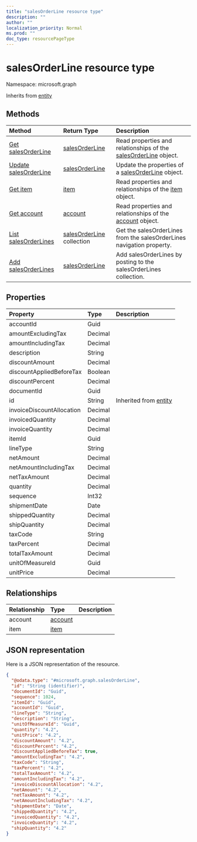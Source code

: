 ```yaml
---
title: "salesOrderLine resource type"
description: ""
author: ""
localization_priority: Normal
ms.prod: ""
doc_type: resourcePageType
---
```


# salesOrderLine resource type


Namespace: microsoft.graph




Inherits from [entity](../resources/entity.md)

## Methods
|Method|Return Type|Description|
|:---|:---|:---|
|[Get salesOrderLine](../api/salesorderline-get.md)|[salesOrderLine](../resources/salesorderline.md)|Read properties and relationships of the [salesOrderLine](../resources/salesorderline.md) object.|
|[Update salesOrderLine](../api/salesorderline-update.md)|[salesOrderLine](../resources/salesorderline.md)|Update the properties of a [salesOrderLine](../resources/salesorderline.md) object.|
|[Get item](../api/item-get.md)|[item](../resources/item.md)|Read properties and relationships of the [item](../resources/item.md) object.|
|[Get account](../api/account-get.md)|[account](../resources/account.md)|Read properties and relationships of the [account](../resources/account.md) object.|
|[List salesOrderLines](../api/company-list-salesorderlines.md)|[salesOrderLine](../resources/salesorderline.md) collection|Get the salesOrderLines from the salesOrderLines navigation property.|
|[Add salesOrderLines](../api/company-post-salesorderlines.md)|[salesOrderLine](../resources/salesorderline.md)|Add salesOrderLines by posting to the salesOrderLines collection.|

## Properties
|Property|Type|Description|
|:---|:---|:---|
|accountId|Guid||
|amountExcludingTax|Decimal||
|amountIncludingTax|Decimal||
|description|String||
|discountAmount|Decimal||
|discountAppliedBeforeTax|Boolean||
|discountPercent|Decimal||
|documentId|Guid||
|id|String| Inherited from [entity](../resources/entity.md)|
|invoiceDiscountAllocation|Decimal||
|invoicedQuantity|Decimal||
|invoiceQuantity|Decimal||
|itemId|Guid||
|lineType|String||
|netAmount|Decimal||
|netAmountIncludingTax|Decimal||
|netTaxAmount|Decimal||
|quantity|Decimal||
|sequence|Int32||
|shipmentDate|Date||
|shippedQuantity|Decimal||
|shipQuantity|Decimal||
|taxCode|String||
|taxPercent|Decimal||
|totalTaxAmount|Decimal||
|unitOfMeasureId|Guid||
|unitPrice|Decimal||

## Relationships
|Relationship|Type|Description|
|:---|:---|:---|
|account|[account](../resources/account.md)||
|item|[item](../resources/item.md)||

## JSON representation
Here is a JSON representation of the resource.
<!-- {
  "blockType": "resource",
  "keyProperty": "id",
  "@odata.type": "microsoft.graph.salesOrderLine",
  "baseType": "microsoft.graph.entity",
  "openType": false
}
-->
``` json
{
  "@odata.type": "#microsoft.graph.salesOrderLine",
  "id": "String (identifier)",
  "documentId": "Guid",
  "sequence": 1024,
  "itemId": "Guid",
  "accountId": "Guid",
  "lineType": "String",
  "description": "String",
  "unitOfMeasureId": "Guid",
  "quantity": "4.2",
  "unitPrice": "4.2",
  "discountAmount": "4.2",
  "discountPercent": "4.2",
  "discountAppliedBeforeTax": true,
  "amountExcludingTax": "4.2",
  "taxCode": "String",
  "taxPercent": "4.2",
  "totalTaxAmount": "4.2",
  "amountIncludingTax": "4.2",
  "invoiceDiscountAllocation": "4.2",
  "netAmount": "4.2",
  "netTaxAmount": "4.2",
  "netAmountIncludingTax": "4.2",
  "shipmentDate": "Date",
  "shippedQuantity": "4.2",
  "invoicedQuantity": "4.2",
  "invoiceQuantity": "4.2",
  "shipQuantity": "4.2"
}
```

